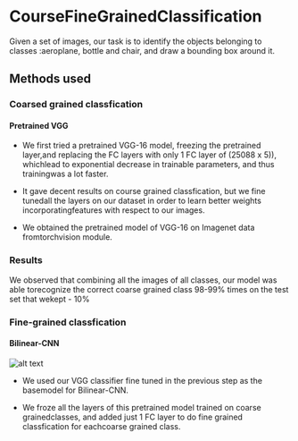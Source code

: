 # CourseFineGrainedClassification

Given a set of images, our task is to identify the objects belonging to classes :aeroplane, bottle and chair, and draw a bounding box around it.

## Methods used

### Coarsed grained classfication

####  Pretrained VGG

* We first tried a pretrained VGG-16 model, freezing the pretrained layer,and replacing the FC layers with only 1 FC layer of (25088 x 5)), whichlead  to  exponential  decrease  in  trainable  parameters,  and  thus  trainingwas a lot faster.

* It gave decent results on course grained classfication,  but we fine tunedall the layers on our dataset in order to learn better weights incorporatingfeatures with respect to our images.

* We  obtained  the  pretrained  model  of  VGG-16  on  Imagenet  data  fromtorchvision module.

### Results
We observed that combining all the images of all classes, our model was able torecognize the correct coarse grained class 98-99% times on the test set that wekept - 10%


### Fine-grained classfication

#### Bilinear-CNN

![alt text](http://url/to/img.png)

* We used our VGG classifier fine tuned in the previous step as the basemodel for Bilinear-CNN.

* We froze all the layers of this pretrained model trained on coarse grainedclasses, and added just 1 FC layer to do fine grained classfication for eachcoarse grained class.
